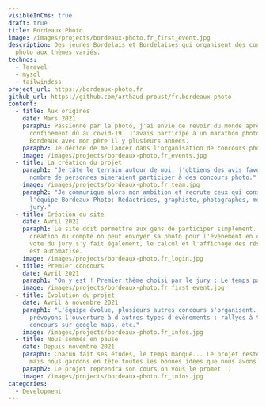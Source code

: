 ```yaml
---
visibleInCms: true
draft: true
title: Bordeaux Photo
image: /images/projects/bordeaux-photo.fr_first_event.jpg
description: Des jeunes Bordelais et Bordelaises qui organisent des concours
  photo aux thèmes variés.
technos:
  - laravel
  - mysql
  - tailwindcss
project_url: https://bordeaux-photo.fr
github_url: https://github.com/arthaud-proust/fr.bordeaux-photo
content:
  - title: Aux origines
    date: Mars 2021
    paraph1: Passionné par la photo, j'ai envie de revoir du monde après le
      confinement dû au covid-19. J'avais participé à un marathon photo à
      Bordeaux avec mon père il y plusieurs années.
    paraph2: Je décide de me lancer dans l'organisation de concours photos.
    image: /images/projects/bordeaux-photo.fr_events.jpg
  - title: La création du projet
    paraph1: "Je tâte le terrain autour de moi, j'obtiens des avis favorables: bon
      nombre de personnes aimeraient participer à des concours photo."
    image: /images/projects/bordeaux-photo.fr_team.jpg
    paraph2: "Je communique alors mon ambition et recrute ceux qui constituerons
      l'équipe Bordeaux Photo: Rédactrices, graphiste, photographes, membres du
      jury."
  - title: Création du site
    date: Avril 2021
    paraph1: Le site doit permettre aux gens de participer simplement. Après
      création du compte on peut envoyer sa photo pour l'évènement en cours. Le
      vote du jury s'y fait également, le calcul et l'affichage des résultats
      est automatisé.
    image: /images/projects/bordeaux-photo.fr_login.jpg
  - title: Premier concours
    date: Avril 2021
    paraph1: "On y est ! Premier thème choisi par le jury : Le temps passe."
    image: /images/projects/bordeaux-photo.fr_first_event.jpg
  - title: Évolution du projet
    date: Avril à novembre 2021
    paraph1: "L'équipe évolue, plusieurs autres concours s'organisent. Nous
      prévoyons l'ouverture à d'autres types d'évènements : rallyes à thèmes,
      concours sur google maps, etc."
    image: /images/projects/bordeaux-photo.fr_infos.jpg
  - title: Nous sommes en pause
    date: Depuis novembre 2021
    paraph1: Chacun fait ses études, le temps manque... Le projet reste en suspens
      mais nous gardons en tête toutes les bonnes idées que nous avons.
    paraph2: Le projet reprendra son cours on vous le promet :)
    image: /images/projects/bordeaux-photo.fr_infos.jpg
categories:
  - Development
---
```

